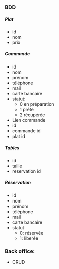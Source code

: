 ### BDD

##### Plat

- id
- nom
- prix

##### Commande

- id
- nom
- prénom
- téléphone
- mail
- carte bancaire
- statut:
  - 0 en préparation
  - 1 prête
  - 2 récupérée
- Lien commande
- id
- commande id
- plat id

##### Tables

- id
- taille
- reservation id

##### Réservation

- id
- nom
- prénom
- téléphone
- mail
- carte bancaire
- statut
  - 0: réservée
  - 1: liberée

### Back office:

- CRUD
